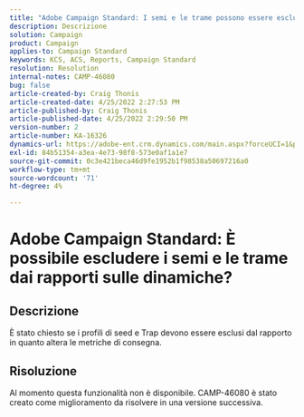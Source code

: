 ```yaml
---
title: "Adobe Campaign Standard: I semi e le trame possono essere esclusi dai rapporti sulle dinamiche?"
description: Descrizione
solution: Campaign
product: Campaign
applies-to: Campaign Standard
keywords: KCS, ACS, Reports, Campaign Standard
resolution: Resolution
internal-notes: CAMP-46080
bug: false
article-created-by: Craig Thonis
article-created-date: 4/25/2022 2:27:53 PM
article-published-by: Craig Thonis
article-published-date: 4/25/2022 2:29:50 PM
version-number: 2
article-number: KA-16326
dynamics-url: https://adobe-ent.crm.dynamics.com/main.aspx?forceUCI=1&pagetype=entityrecord&etn=knowledgearticle&id=1a050fe1-a3c4-ec11-a7b6-0022480a1ec2
exl-id: 84b51354-a3ea-4e73-98f8-573e0af1a1e7
source-git-commit: 0c3e421beca46d9fe1952b1f98538a50697216a0
workflow-type: tm+mt
source-wordcount: '71'
ht-degree: 4%

---
```


# Adobe Campaign Standard: È possibile escludere i semi e le trame dai rapporti sulle dinamiche?

## Descrizione


È stato chiesto se i profili di seed e Trap devono essere esclusi dal rapporto in quanto altera le metriche di consegna.


## Risoluzione


Al momento questa funzionalità non è disponibile. CAMP-46080 è stato creato come miglioramento da risolvere in una versione successiva.
